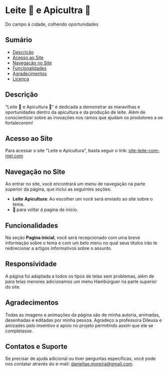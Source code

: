 # Leite 🥛 e Apicultra 🐝 

Do campo à cidade, colhendo oportunidades

## Sumário

- [Descrição](#descrição)
- [Acesso ao Site](#acesso-ao-site)
- [Navegação no Site](#navegação-no-site)
- [Funcionalidades](#funcionalidades)
- [Agradecimentos](#agradecimentos)
- [Licença](#licença)

## Descrição

"Leite 🥛 e Apicultura 🐝" é dedicada a demonstrar as maravilhas e oportunidades dentro da apicultura e da produção de leite. Além de conscientizar sobre as inovações nos ramos que ajudam os produtores a se fortalecerem!


## Acesso ao Site

Para acessar o site "Leite e Apicultura", basta seguir o link: [site-leite-com-mel.com](https://darrandaran.github.io/Agrinho/)


## Navegação no Site

Ao entrar no site, você encontrará um menu de navegação na parte superior da página, que inclui as seguintes seções:

- **Leite**  **Apicultura**: Ao escolher um você será enviado ao site sobre o tema.
- **🏡**:para voltar á pagina de início.

## Funcionalidades

Na seção **Pagina inicial**, você será recepcionado com uma breve informação sobre o tema e com um belo menu no qual seus titulos irão te redirecionar a artigos informativos sobre o assunto.

## Responsividade
A página foi adaptada a todos os tipos de telas sem problemas, além de para telas menores adicionamos um menu Hambúrguer na parte superior do site.


## Agradecimentos

Todas as imagens e animações da página são de minha autoria, animadas, desenhadas e editadas por minha pessoa. Agradeço a professora Dileusa e amizades pelo insentivo e apoio no projeto permitindo assim que ele se completasse.

## Contatos e Suporte

Se precisar de ajuda adicional ou tiver perguntas específicas, você pode nos contatar através do e-mail: daniellae.moreira@gmail.com.
